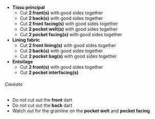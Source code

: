  - **Tissu principal**
   - Cut **2 front(s)** with good sides together
   - Cut **2 back(s)** with good sides together
   - Cut **2 front facing(s)** with good sides together
   - Cut **2 pocket welt(s)** with good sides together
   - Cut **2 pocket facing(s)** with good sides together
 - **Lining fabric**
   - Cut **2 front lining(s)** with good sides together
   - Cut **2 back(s)** with good sides together
   - Cut **2 pocket bag(s)** with good sides together
 - **Entoilage**
   - Cut **2 front(s)** with good sides together
   - Cut **2 pocket interfacing(s)**

<Warning>

###### Caveats

 - Do not cut out the **front** dart
 - Do not cut out the **back** dart
 - Watch out for the grainline on the **pocket welt** and **pocket facing**

</Warning>

